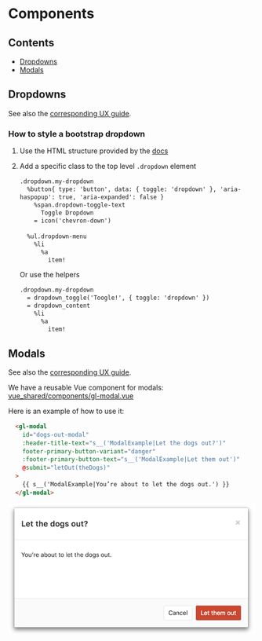 # Components

## Contents
* [Dropdowns](#dropdowns)
* [Modals](#modals)

## Dropdowns

See also the [corresponding UX guide](../ux_guide/components.md#dropdowns).

### How to style a bootstrap dropdown
1. Use the HTML structure provided by the [docs][bootstrap-dropdowns]
1. Add a specific class to the top level `.dropdown` element


    ```Haml
    .dropdown.my-dropdown
      %button{ type: 'button', data: { toggle: 'dropdown' }, 'aria-haspopup': true, 'aria-expanded': false }
        %span.dropdown-toggle-text
          Toggle Dropdown
        = icon('chevron-down')

      %ul.dropdown-menu
        %li
          %a
            item!
    ```

    Or use the helpers
    ```Haml
    .dropdown.my-dropdown
      = dropdown_toggle('Toogle!', { toggle: 'dropdown' })
      = dropdown_content
        %li
          %a
            item!
    ```

[bootstrap-dropdowns]: https://getbootstrap.com/docs/3.3/javascript/#dropdowns

## Modals

See also the [corresponding UX guide](../ux_guide/components.md#modals).

We have a reusable Vue component for modals: [vue_shared/components/gl-modal.vue](https://gitlab.com/gitlab-org/gitlab-ce/blob/master/app/assets/javascripts/vue_shared/components/gl-modal.vue)

Here is an example of how to use it:

```html
  <gl-modal
    id="dogs-out-modal"
    :header-title-text="s__('ModalExample|Let the dogs out?')"
    footer-primary-button-variant="danger"
    :footer-primary-button-text="s__('ModalExample|Let them out')"
    @submit="letOut(theDogs)"
  >
    {{ s__('ModalExample|You’re about to let the dogs out.') }}
  </gl-modal>
```

![example modal](img/gl-modal.png)
